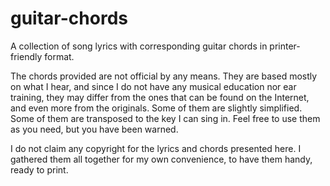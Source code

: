 # guitar-chords

A collection of song lyrics with corresponding guitar chords in printer-friendly format.

The chords provided are not official by any means. They are based mostly on what I hear, and since I do not have any musical education nor ear training, they may differ from the ones that can be found on the Internet, and even more from the originals. Some of them are slightly simplified. Some of them are transposed to the key I can sing in. Feel free to use them as you need, but you have been warned.

I do not claim any copyright for the lyrics and chords presented here. I gathered them all together for my own convenience, to have them handy, ready to print.